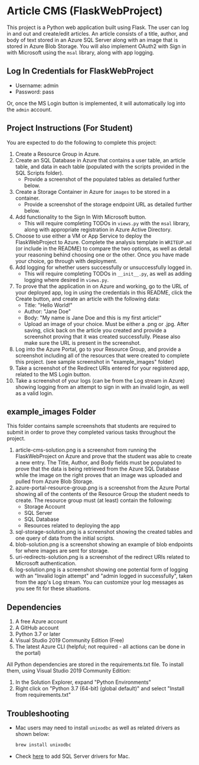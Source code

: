 # Article CMS (FlaskWebProject)

This project is a Python web application built using Flask. The user can log in and out and create/edit articles. An article consists of a title, author, and body of text stored in an Azure SQL Server along with an image that is stored in Azure Blob Storage. You will also implement OAuth2 with Sign in with Microsoft using the `msal` library, along with app logging.

## Log In Credentials for FlaskWebProject

- Username: admin
- Password: pass

Or, once the MS Login button is implemented, it will automatically log into the `admin` account.

## Project Instructions (For Student)

You are expected to do the following to complete this project:

1. Create a Resource Group in Azure.
2. Create an SQL Database in Azure that contains a user table, an article table, and data in each table (populated with the scripts provided in the SQL Scripts folder).
   - Provide a screenshot of the populated tables as detailed further below.
3. Create a Storage Container in Azure for `images` to be stored in a container.
   - Provide a screenshot of the storage endpoint URL as detailed further below.
4. Add functionality to the Sign In With Microsoft button.
   - This will require completing TODOs in `views.py` with the `msal` library, along with appropriate registration in Azure Active Directory.
5. Choose to use either a VM or App Service to deploy the FlaskWebProject to Azure. Complete the analysis template in `WRITEUP.md` (or include in the README) to compare the two options, as well as detail your reasoning behind choosing one or the other. Once you have made your choice, go through with deployment.
6. Add logging for whether users successfully or unsuccessfully logged in.
   - This will require completing TODOs in `__init__.py`, as well as adding logging where desired in `views.py`.
7. To prove that the application in on Azure and working, go to the URL of your deployed app, log in using the credentials in this README, click the Create button, and create an article with the following data:
   - Title: "Hello World!"
   - Author: "Jane Doe"
   - Body: "My name is Jane Doe and this is my first article!"
   - Upload an image of your choice. Must be either a .png or .jpg.
     After saving, click back on the article you created and provide a screenshot proving that it was created successfully. Please also make sure the URL is present in the screenshot.
8. Log into the Azure Portal, go to your Resource Group, and provide a screenshot including all of the resources that were created to complete this project. (see sample screenshot in "example_images" folder)
9. Take a screenshot of the Redirect URIs entered for your registered app, related to the MS Login button.
10. Take a screenshot of your logs (can be from the Log stream in Azure) showing logging from an attempt to sign in with an invalid login, as well as a valid login.

## example_images Folder

This folder contains sample screenshots that students are required to submit in order to prove they completed various tasks throughout the project.

1. article-cms-solution.png is a screenshot from running the FlaskWebProject on Azure and prove that the student was able to create a new entry. The Title, Author, and Body fields must be populated to prove that the data is being retrieved from the Azure SQL Database while the image on the right proves that an image was uploaded and pulled from Azure Blob Storage.
2. azure-portal-resource-group.png is a screenshot from the Azure Portal showing all of the contents of the Resource Group the student needs to create. The resource group must (at least) contain the following:
   - Storage Account
   - SQL Server
   - SQL Database
   - Resources related to deploying the app
3. sql-storage-solution.png is a screenshot showing the created tables and one query of data from the initial scripts.
4. blob-solution.png is a screenshot showing an example of blob endpoints for where images are sent for storage.
5. uri-redirects-solution.png is a screenshot of the redirect URIs related to Microsoft authentication.
6. log-solution.png is a screenshot showing one potential form of logging with an "Invalid login attempt" and "admin logged in successfully", taken from the app's Log stream. You can customize your log messages as you see fit for these situations.

## Dependencies

1. A free Azure account
2. A GitHub account
3. Python 3.7 or later
4. Visual Studio 2019 Community Edition (Free)
5. The latest Azure CLI (helpful; not required - all actions can be done in the portal)

All Python dependencies are stored in the requirements.txt file. To install them, using Visual Studio 2019 Community Edition:

1. In the Solution Explorer, expand "Python Environments"
2. Right click on "Python 3.7 (64-bit) (global default)" and select "Install from requirements.txt"

## Troubleshooting

- Mac users may need to install `unixodbc` as well as related drivers as shown below:
  ```bash
  brew install unixodbc
  ```
- Check [here](https://docs.microsoft.com/en-us/sql/connect/odbc/linux-mac/install-microsoft-odbc-driver-sql-server-macos?view=sql-server-ver15) to add SQL Server drivers for Mac.
